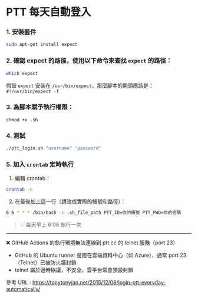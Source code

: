 # PTT 每天自動登入


### 1. 安裝套件
```bash
sudo apt-get install expect
```

### 2. 確認 expect 的路徑，使用以下命令來查找 `expect` 的路徑：
```bash
which expect
```
假設 `expect` 安裝在 `/usr/bin/expect`，那麼腳本的開頭應該是：
`#!/usr/bin/expect -f`

### 3. 為腳本賦予執行權限：
`chmod +x .sh`

### 4. 測試
```bash
./ptt_login.sh "username" "password"
```

### 5. 加入 `crontab` 定時執行

1. 編輯 crontab：

```bash
crontab -e
```

2. 在最後加上這一行（請改成實際的帳號和路徑）： 

```bash
6 6 * * * /bin/bash -c .sh_file_path PTT_ID=你的帳號 PTT_PWD=你的密碼 
```

> 💡 每天早上 6:06 執行一次

---

:x: GitHub Actions 的執行環境無法連線到 ptt.cc 的 telnet 服務（port 23）

- GitHub 的 Ubuntu runner 是跑在雲端資料中心（如 Azure），通常 port 23（Telnet）已被防火牆封鎖
- telnet 屬於過時協議，不安全，雲平台常會預設封鎖

參考 URL : https://tonytonyjan.net/2015/12/08/login-ptt-everyday-automatically/
